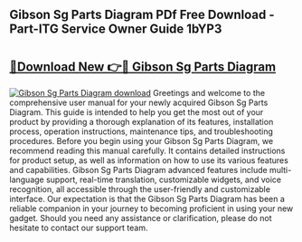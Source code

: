 ## Gibson Sg Parts Diagram PDf Free Download - Part-ITG Service Owner Guide 1bYP3

# <h2><a href="http://dfkqrnn.blite.top/?on=Gibson+Sg+Parts+Diagram">🔗Download New 👉🔴 Gibson Sg Parts Diagram</a></h2>

[![Gibson Sg Parts Diagram download](https://i.imgur.com/lujVjoI.png)](http://dfkqrnn.blite.top/?on=Gibson+Sg+Parts+Diagram)
Greetings and welcome to the comprehensive user manual for your newly acquired Gibson Sg Parts Diagram. This guide is intended to help you get the most out of your product by providing a thorough explanation of its features, installation process, operation instructions, maintenance tips, and troubleshooting procedures. Before you begin using your Gibson Sg Parts Diagram, we recommend reading this manual carefully. It contains detailed instructions for product setup, as well as information on how to use its various features and capabilities. Gibson Sg Parts Diagram advanced features include multi-language support, real-time translation, customizable widgets, and voice recognition, all accessible through the user-friendly and customizable interface. Our expectation is that the Gibson Sg Parts Diagram has been a reliable companion in your journey to becoming proficient in using your new gadget. Should you need any assistance or clarification, please do not hesitate to contact our support team.
